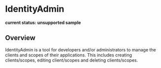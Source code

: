 IdentityAdmin
============================

**current status: unsupported sample**

## Overview ##

IdentityAdmin is a tool for developers and/or administrators to manage the clients and scopes of their applications. This includes creating clients/scopes, editing client/scopes and deleting clients/scopes. 

